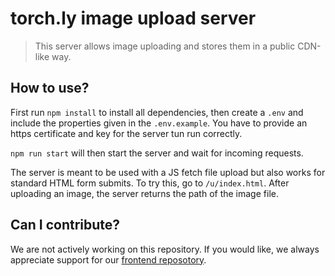# torch.ly image upload server

> This server allows image uploading and stores them in a public CDN-like way. 

## How to use? 

First run `npm install` to install all dependencies, then create a `.env` and include the properties given in the `.env.example`. 
You have to provide an https certificate and key for the server tun run correctly. 

`npm run start` will then start the server and wait for incoming requests. 

The server is meant to be used with a JS fetch file upload but also works for standard HTML form submits. To try this, go to `/u/index.html`. After uploading an image, the server returns the path of the image file. 

## Can I contribute?

We are not actively working on this repository. If you would like, we always appreciate support for our [frontend reposotory](https://github.com/torch-ly/torch-ly-frontend). 
